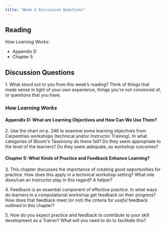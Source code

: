 ```yaml
---	
title: "Week 4 Discussion Questions"		
---
```

## Reading
*How Learning Works*: 
- Appendix D
- Chapter 5

## Discussion Questions
1\. What stood out to you from this week’s reading? Think of things that made sense in light of your own experience, things you're not convinced of, or questions that you have.

### _How Learning Works_
#### Appendix D: What are Learning Objectives and How Can We Use Them?
2\. Use the chart on p. 246 to examine some learning objectives from Carpentries workshops (technical and/or Instructor 
Training). In what categories of Bloom's Taxonomy do these fall? Do they seem appropriate to the level of the learners? Do 
they seem adequate, as workshop outcomes?

#### Chapter 5: What Kinds of Practice and Feedback Enhance Learning?
3\. This chapter discusses the importance of creating good opportunities for practice. How does this apply in a technical workshop setting? What role does/can an Instructor play in this regard? A helper?

4\. Feedback is an essential component of effective practice. In what ways do learners in a computational workshop get feedback on their progress? How does that feedback meet (or not) the criteria for *useful* feedback outlined in this chapter? 

5\. How do you expect practice and feedback to contribute to your skill development as a Trainer? What will you need to do to facilitate this? 

